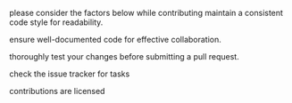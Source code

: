 please consider the factors below while contributing
maintain a consistent code style for readability.

ensure well-documented code for effective collaboration.

thoroughly test your changes before submitting a pull request.

check the issue tracker for tasks

contributions are licensed
